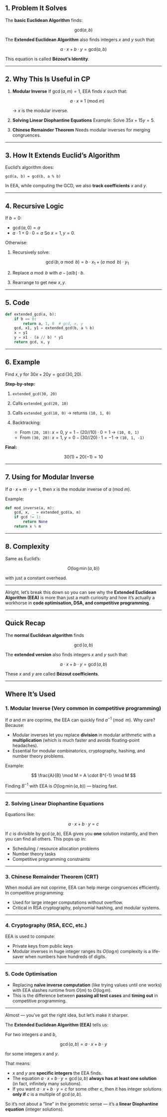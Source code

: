 ## **1. Problem It Solves**

The **basic Euclidean Algorithm** finds:

$$
\text{gcd}(a, b)
$$

The **Extended Euclidean Algorithm** also finds integers $x$ and $y$ such that:

$$
a \cdot x + b \cdot y = \text{gcd}(a, b)
$$

This equation is called **Bézout’s Identity**.

---

## **2. Why This Is Useful in CP**

1. **Modular Inverse**
   If $\gcd(a, m) = 1$, EEA finds $x$ such that:

   $$
   a \cdot x \equiv 1 \ (\text{mod} \ m)
   $$

   → $x$ is the modular inverse.

2. **Solving Linear Diophantine Equations**
   Example: Solve $35x + 15y = 5$.

3. **Chinese Remainder Theorem**
   Needs modular inverses for merging congruences.

---

## **3. How It Extends Euclid’s Algorithm**

Euclid’s algorithm does:

```text
gcd(a, b) = gcd(b, a % b)
```

In EEA, while computing the GCD, we also **track coefficients** $x$ and $y$.

---

## **4. Recursive Logic**

If $b = 0$:

* $\gcd(a, 0) = a$
* $a \cdot 1 + 0 \cdot 0 = a$
  So $x = 1, y = 0$.

Otherwise:

1. Recursively solve:

   $$
   \gcd(b, a \bmod b) = b \cdot x_1 + (a \bmod b) \cdot y_1
   $$
2. Replace $a \bmod b$ with $a - \lfloor a/b \rfloor \cdot b$.
3. Rearrange to get new $x, y$.

---

## **5. Code**

```python
def extended_gcd(a, b):
    if b == 0:
        return a, 1, 0  # gcd, x, y
    gcd, x1, y1 = extended_gcd(b, a % b)
    x = y1
    y = x1 - (a // b) * y1
    return gcd, x, y
```

---

## **6. Example**

Find $x, y$ for $30x + 20y = \gcd(30, 20)$.

**Step-by-step:**

1. `extended_gcd(30, 20)`
2. Calls `extended_gcd(20, 10)`
3. Calls `extended_gcd(10, 0)` → returns `(10, 1, 0)`
4. Backtracking:

   * From `(20, 10)`:
     $x = 0$, $y = 1 - (20 // 10) \cdot 0 = 1$ → `(10, 0, 1)`
   * From `(30, 20)`:
     $x = 1$, $y = 0 - (30 // 20) \cdot 1 = -1$ → `(10, 1, -1)`

**Final:**

$$
30(1) + 20(-1) = 10
$$

---

## **7. Using for Modular Inverse**

If $a \cdot x + m \cdot y = 1$, then $x$ is the modular inverse of $a \ (\text{mod} \ m)$.

Example:

```python
def mod_inverse(a, m):
    gcd, x, _ = extended_gcd(a, m)
    if gcd != 1:
        return None
    return x % m
```

---

## **8. Complexity**

Same as Euclid’s:

$$
O(\log \min(a, b))
$$

with just a constant overhead.

---

Alright, let’s break this down so you can see why the **Extended Euclidean Algorithm (EEA)** is more than just a math curiosity and how it’s actually a workhorse in **code optimisation, DSA, and competitive programming**.

---

## **Quick Recap**

The **normal Euclidean algorithm** finds

$$
\gcd(a, b)
$$

The **extended version** also finds integers $x$ and $y$ such that:

$$
a \cdot x + b \cdot y = \gcd(a, b)
$$

These $x$ and $y$ are called **Bézout coefficients**.

---

## **Where It’s Used**

### **1. Modular Inverse (Very common in competitive programming)**

If $a$ and $m$ are coprime, the EEA can quickly find $a^{-1} \pmod{m}$.
Why care? Because:

* Modular inverses let you replace **division** in modular arithmetic with a **multiplication** (which is much faster and avoids floating-point headaches).
* Essential for modular combinatorics, cryptography, hashing, and number theory problems.

Example:

$$
\frac{A}{B} \mod M = A \cdot B^{-1} \mod M
$$

Finding $B^{-1}$ with EEA is $O(\log \min(a, b))$ — blazing fast.

---

### **2. Solving Linear Diophantine Equations**

Equations like:

$$
a \cdot x + b \cdot y = c
$$

If $c$ is divisible by $\gcd(a, b)$, EEA gives you **one** solution instantly, and then you can find all others.
This pops up in:

* Scheduling / resource allocation problems
* Number theory tasks
* Competitive programming constraints

---

### **3. Chinese Remainder Theorem (CRT)**

When moduli are not coprime, EEA can help merge congruences efficiently.
In competitive programming:

* Used for large integer computations without overflow.
* Critical in RSA cryptography, polynomial hashing, and modular systems.

---

### **4. Cryptography (RSA, ECC, etc.)**

EEA is used to compute:

* Private keys from public keys
* Modular inverses in huge integer ranges
  Its $O(\log n)$ complexity is a life-saver when numbers have hundreds of digits.

---

### **5. Code Optimisation**

* Replacing **naïve inverse computation** (like trying values until one works) with EEA slashes runtime from $O(m)$ to $O(\log m)$.
* This is the difference between **passing all test cases** and **timing out** in competitive programming.

---



Almost — you’ve got the right idea, but let’s make it sharper.

The **Extended Euclidean Algorithm (EEA)** tells us:

For two integers $a$ and $b$,

$$
\gcd(a, b) = a \cdot x + b \cdot y
$$

for some integers $x$ and $y$.

That means:

* $x$ and $y$ are **specific integers** the EEA finds.
* The equation $a \cdot x + b \cdot y = \gcd(a, b)$ **always has at least one solution** (in fact, infinitely many solutions).
* If you want $a \cdot x + b \cdot y = c$ for some other $c$, then it has integer solutions **only if** $c$ is a multiple of $\gcd(a, b)$.

So it’s not about a “line” in the geometric sense — it’s a **linear Diophantine equation** (integer solutions).

